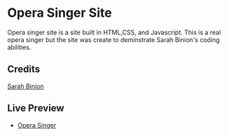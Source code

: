 Opera Singer Site
========

Opera singer site is a site built in HTML,CSS, and Javascript. This is a real opera singer but the site was create to deminstrate Sarah Binion's coding abilities.

Credits
---------
[Sarah Binion](http://www.sarahbinion.com)

Live Preview
---------
* [Opera Singer](http://www.amandarunge.com/)